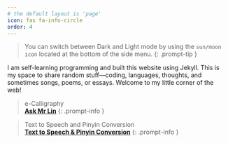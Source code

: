 ```yaml
---
# the default layout is 'page'
icon: fas fa-info-circle
order: 4
---
```

> You can switch between Dark and Light mode by using the `sun/moon icon` located at the bottom of the side menu.
{: .prompt-tip }


I am self-learning programming and built this website using Jekyll. This is my space to share random stuff—coding, languages, thoughts, and sometimes songs, poems, or essays. Welcome to my little corner of the web!


> e-Calligraphy <br> [**Ask Mr Lin**](https://linsnotes.com/e-calligraphy)
{: .prompt-info }


> Text to Speech and Pinyin Conversion <br> [**Text to Speech & Pinyin Conversion**](https://linsnotes.com/tts)
{: .prompt-info }

